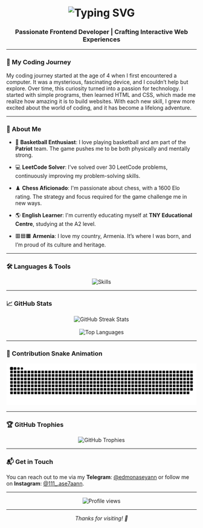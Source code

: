 <h1 align="center">
  <img src="https://readme-typing-svg.demolab.com/?font=Fira+Code&size=36&duration=3000&pause=1000&color=00BFFF&center=true&vCenter=true&width=500&height=70&lines=Hello+%F0%9F%91%8B%2C+I'm+Edmonus;HTML+CSS+JavaScript;Learning+Python+%F0%9F%90%8D" alt="Typing SVG" />
</h1>

<h3 align="center">
  Passionate Frontend Developer | Crafting Interactive Web Experiences
</h3>

---

### 🧒 My Coding Journey

My coding journey started at the age of 4 when I first encountered a computer. It was a mysterious, fascinating device, and I couldn’t help but explore. Over time, this curiosity turned into a passion for technology. I started with simple programs, then learned HTML and CSS, which made me realize how amazing it is to build websites. With each new skill, I grew more excited about the world of coding, and it has become a lifelong adventure.

---

### 🧠 About Me

- 🏀 **Basketball Enthusiast**: I love playing basketball and am part of the **Patriot** team. The game pushes me to be both physically and mentally strong.
  
- 💻 **LeetCode Solver**: I've solved over 30 LeetCode problems, continuously improving my problem-solving skills.

- ♟️ **Chess Aficionado**: I'm passionate about chess, with a 1600 Elo rating. The strategy and focus required for the game challenge me in new ways.

- 🌎 **English Learner**: I'm currently educating myself at **TNY Educational Centre**, studying at the A2 level.

- 🟥🟦🟧 **Armenia**: I love my country, Armenia. It’s where I was born, and I’m proud of its culture and heritage.

---

### 🛠️ Languages & Tools

<div align="center">
  <img src="https://skillicons.dev/icons?i=html,css,js,python,github,vscode" alt="Skills" />
</div>

---

### 📈 GitHub Stats

<div align="center">
  <img width="390" src="https://github-readme-streak-stats.herokuapp.com/?user=Edmonas2011&theme=react&border_radius=10" alt="GitHub Streak Stats"/>
  <br/><br/>
  <img width="325" src="https://github-readme-stats.vercel.app/api/top-langs/?username=Edmonas2011&layout=compact&theme=react&border_radius=10" alt="Top Languages"/>
</div>

---

### 🐍 Contribution Snake Animation

<div align="center">
  <picture>
    <source media="(prefers-color-scheme: dark)" srcset="https://raw.githubusercontent.com/platane/snk/output/github-contribution-grid-snake-dark.svg">
    <source media="(prefers-color-scheme: light)" srcset="https://raw.githubusercontent.com/platane/snk/output/github-contribution-grid-snake.svg">
    <img alt="github contribution grid snake animation" src="https://raw.githubusercontent.com/platane/snk/output/github-contribution-grid-snake.svg" />
  </picture>
</div>

---

### 🏆 GitHub Trophies

<div align="center">
  <img src="https://github-profile-trophy.vercel.app/?username=Edmonas2011&theme=onedark&no-frame=true&no-bg=true&margin-w=4" alt="GitHub Trophies"/>
</div>

---

### 📬 Get in Touch

You can reach out to me via my **Telegram**: [@edmonaseyann](https://t.me/edmonaseyann) or follow me on **Instagram**: [@111_.ase7aann](https://www.instagram.com/111_.ase7aann/).

---

<div align="center">
  <img src="https://komarev.com/ghpvc/?username=Edmonas2011&color=blue" alt="Profile views"/>
</div>

---

<p align="center"><i>Thanks for visiting! 🚀</i></p>
